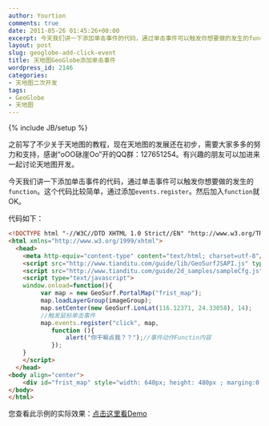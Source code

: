 ```yaml
---
author: Yourtion
comments: true
date: 2011-05-26 01:45:26+00:00
excerpt: 今天我们讲一下添加单击事件的代码，通过单击事件可以触发你想要做的发生的function。这个代码比较简单，通过添加events.register。然后加入function就OK。
layout: post
slug: geoglobe-add-click-event
title: 天地图GeoGlobe添加单击事件
wordpress_id: 2146
categories:
- 天地图二次开发
tags:
- GeoGlobe
- 天地图
---
```

{% include JB/setup %}

之前写了不少关于天地图的教程，现在天地图的发展还在初步，需要大家多多的努力和支持，感谢“oОО砯崖Оo”开的QQ群：127651254。有兴趣的朋友可以加进来一起讨论天地图开发。

今天我们讲一下添加单击事件的代码，通过单击事件可以触发你想要做的发生的```function```。这个代码比较简单，通过添加```events.register```。然后加入```function```就OK。

代码如下：

```html
<!DOCTYPE html "-//W3C//DTD XHTML 1.0 Strict//EN" "http://www.w3.org/TR/xhtml1/DTD/xhtml1-strict.dtd">
<html xmlns="http://www.w3.org/1999/xhtml">
  <head>
    <meta http-equiv="content-type" content="text/html; charset=utf-8"/>
    <script src="http://www.tianditu.com/guide/lib/GeoSurfJSAPI.js" type="text/javascript"></script>
    <script src="http://www.tianditu.com/guide/2d_samples/sampleCfg.js" type="text/javascript"></script>
    <script type="text/javascript">
	window.onload=function(){
	     var map = new GeoSurf.PortalMap("frist_map");
	     map.loadLayerGroup(imageGroup);
	     map.setCenter(new GeoSurf.LonLat(116.12371, 24.33058), 14);
		 //触发鼠标单击事件
  	     map.events.register("click", map,
			function (){
				alert("你干嘛点我？？");//事件动作Functin内容
			});
	}
    </script>
  </head>
<body align="center">
    <div id="frist_map" style="width: 640px; height: 480px ; marging:0 auto"></div>
</body>
</html>
```

您查看此示例的实际效果：[点击这里看Demo](http://demo.yourtion.com/GeoGlobe/click.php)
